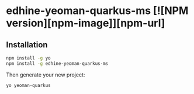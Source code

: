 # edhine-yeoman-quarkus-ms [![NPM version][npm-image]][npm-url] 

## Installation

```bash
npm install -g yo
npm install -g edhine-yeoman-quarkus-ms
```

Then generate your new project:

```bash
yo yeoman-quarkus
```